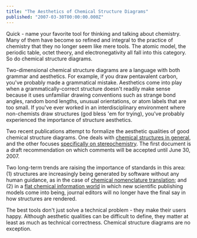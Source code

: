 ```yaml
---
title: "The Aesthetics of Chemical Structure Diagrams"
published: "2007-03-30T00:00:00.000Z"
---
```


Quick - name your favorite tool for thinking and talking about chemistry. Many of them have become so refined and integral to the practice of chemistry that they no longer seem like mere tools. The atomic model, the periodic table, octet theory, and electronegativity all fall into this category. So do chemical structure diagrams.

Two-dimensional chemical structure diagrams are a language with both grammar and aesthetics. For example, if you draw pentavalent carbon, you've probably made a grammatical mistake. Aesthetics come into play when a grammatically-correct structure doesn't readily make sense because it uses unfamiliar drawing conventions such as strange bond angles, random bond lengths, unusual orientations, or atom labels that are too small. If you've ever worked in an interdisciplinary environment where non-chemists draw structures (god bless 'em for trying), you've probably experienced the importance of structure aesthetics.

Two recent publications attempt to formalize the aesthetic qualities of good chemical structure diagrams. One deals with [chemical structures in general](http://www.iupac.org/reports/provisional/abstract07/brecher_300607.html), and the other focuses [specifically on stereochemistry](http://dx.doi.org/10.1351/pac200678101897). The first document is a draft recommendation on which comments will be accepted until June 30, 2007.

Two long-term trends are raising the importance of standards in this area: (1) structures are increasingly being generated by software without any human guidance, as in the case of [chemical nomenclature translation](http://depth-first.com/articles/2006/10/17/from-iupac-nomenclature-to-2-d-structures-with-opsin); and (2) in a [flat chemical information world](http://depth-first.com/articles/2006/12/27/the-chemical-information-world-is-flat) in which new scientific publishing models come into being, journal editors will no longer have the final say in how structures are rendered.

The best tools don't just solve a technical problem - they make their users happy. Although aesthetic qualities can be difficult to define, they matter at least as much as technical correctness. Chemical structure diagrams are no exception.
